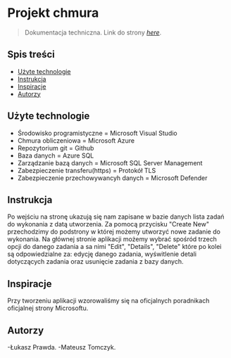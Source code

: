 # Projekt chmura
> Dokumentacja techniczna.
> Link do strony [_here_](https://projektchmura.azurewebsites.net/).

## Spis treści
* [Użyte technologie](#użyte-technologie)
* [Instrukcja](#instrukcja)
* [Inspiracje](#inspiracje)
* [Autorzy](#autorzy)

## Użyte technologie
- Środowisko programistyczne = Microsoft Visual Studio
- Chmura obliczeniowa = Microsoft Azure
- Repozytorium git = Github
- Baza danych = Azure SQL
- Zarządzanie bazą danych = Microsoft SQL Server Management
- Zabezpieczenie transferu(https) = Protokół TLS
- Zabezpieczenie przechowywancyh danych = Microsoft Defender

## Instrukcja
Po wejściu na stronę ukazują się nam zapisane w bazie danych lista zadań do wykonania z datą utworzenia.
Za pomocą przycisku "Create New" przechodzimy do podstrony w której możemy utworzyć nowe zadanie do wykonania.
Na głównej stronie aplikacji możemy wybrać spośród trzech opcji do danego zadania a sa nimi "Edit", "Details", "Delete" które po kolei są 
odpowiedzialne za: edycję danego zadania, wyświtlenie detali dotyczących zadania oraz usunięcie zadania z bazy danych.

## Inspiracje
Przy tworzeniu aplikacji wzorowaliśmy się na oficjalnych poradnikach oficjalnej strony Microsoftu.

## Autorzy
-Łukasz Prawda.
-Mateusz Tomczyk.
